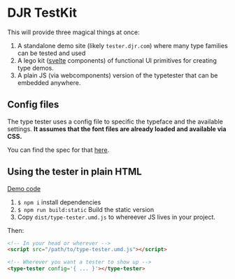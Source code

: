 # DJR TestKit

This will provide three magical things at once:

1. A standalone demo site (likely `tester.djr.com`) where many type families can be tested and used
2. A lego kit ([svelte](https://svelte.dev) components) of functional UI primitives for creating type demos.
3. A plain JS (via webcomponents) version of the typetester that can be embedded anywhere.


## Config files

The type tester uses a config file to specific the typeface and the available settings. **It assumes that the font files are already loaded and available via CSS.**

You can find the spec for that [here](./src/lib/types.d.ts).

## Using the tester in plain HTML

[Demo code](./html-demo/index.html)

1. `$ npm i` install dependencies
2. `$ npm run build:static` Build the static version
3. Copy `dist/type-tester.umd.js` to whereever JS lives in your project.

Then:

```html
<!-- In your head or wherever -->
<script src="/path/to/type-tester.umd.js"></script>

<!-- Wherever you want a tester to show up -->
<type-tester config='{ ... }'></type-tester>
```
